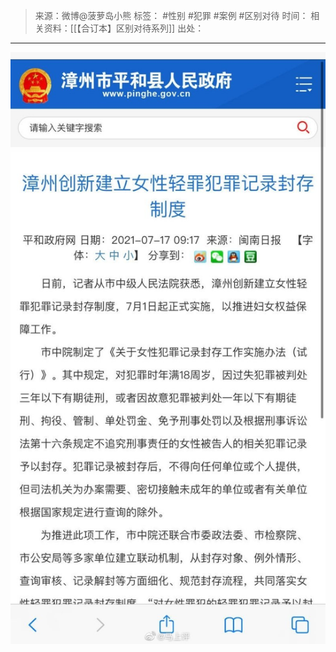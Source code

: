 > 来源：微博@菠萝岛小熊
> 标签： #性别 #犯罪 #案例 #区别对待
> 时间：
> 相关资料：[[【合订本】区别对待系列]]
> 出处：
***
![](https://raw.githubusercontent.com/bluntvoice/mypic/main/img-16759079621416eae8cb6d92177ed1ed10d7e5674e58a153184ac442d4bcfae4bbde6a664cc6f.jpg)